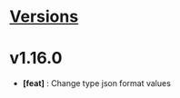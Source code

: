 # [Versions](https://github.com/Tracktor/treege-consumer/releases)

# v1.16.0
- **[feat]** : Change type json format values 
